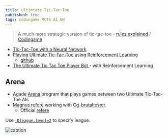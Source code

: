 ```yaml
---
title: Ultimtate Tic-Tac-Toe
published: true
tags: codingame MCTS AI NN
---
```

>  A much more strategic version of tic-tac-toe - [rules explained](https://www.thegamegal.com/2018/09/01/ultimate-tic-tac-toe/) / [Codingame](https://www.codingame.com/multiplayer/bot-programming/tic-tac-toe)

- [Tic-Tac-Toe with a Neural Network](https://nestedsoftware.com/2019/12/27/tic-tac-toe-with-a-neural-network-1fjn.206436.html)
- [Playing Ultimate Tic-Tac-Toe using Reinforcement Learning](https://medium.com/@arnavparuthi/playing-ultimate-tic-tac-toe-using-reinforcement-learning-892f084f7def)
	- [github](https://github.com/Arnav235/ultimate_tic-tac-toe_alphazero)
- [The Ultimate Tic Tac Toe Player Bot ](https://github.com/shayakbanerjee/ultimate-ttt-rl) - with Reinforcement Learning

## Arena

- Agade [Arena](https://github.com/Agade09/CG-UTTT-Arena) program that plays games between two Ultimate Tic-Tac-Toe AIs
- [Magnus refere](https://github.com/dreignier/game-ultimate-tictactoe) working with [Cg-brutaltester](https://github.com/dreignier/cg-brutaltester). 
	- Official [refere](https://github.com/CodinGame/game-ultimate-tictactoe)

    
Use [`-Dleague.level=2`](https://forum.codingame.com/t/cg-brutaltester-because-you-love-to-be-brutal/2716/18?u=yduf) to specify league.

![caption](https://i0.wp.com/www.thegamegal.com/wp-content/uploads/2018/08/ultimate-tic-tac-toe11-01.png?w=680&ssl=1)
